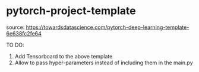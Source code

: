 # pytorch-project-template
source: https://towardsdatascience.com/pytorch-deep-learning-template-6e638fc2fe64

TO DO:
1. Add Tensorboard to the above template
2. Allow to pass hyper-parameters instead of including them in the main.py

